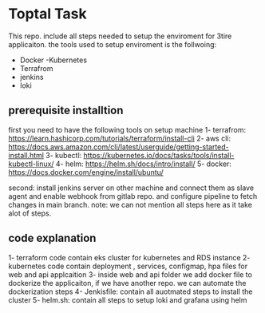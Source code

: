 # Toptal Task
This repo. include all steps needed to setup the enviroment for 3tire applicaiton. the tools used to setup enviroment is the follwoing:
- Docker 
-Kubernetes 
- Terrafrom
- jenkins 
- loki 

## prerequisite installtion 
first you need to have the following tools on setup machine 
1- terrafrom: https://learn.hashicorp.com/tutorials/terraform/install-cli
2- aws cli: https://docs.aws.amazon.com/cli/latest/userguide/getting-started-install.html
3- kubectl: https://kubernetes.io/docs/tasks/tools/install-kubectl-linux/ 
4- helm: https://helm.sh/docs/intro/install/
5- docker: https://docs.docker.com/engine/install/ubuntu/

second: install jenkins server on other machine and connect them as slave agent and enable webhook from gitlab repo. and configure pipeline to fetch changes in main branch.
note: we can not mention all steps here as it take alot of steps.

## code explanation

1- terraform code contain eks cluster for kubernetes and RDS instance 
2- kubernetes code contain deployment , services, configmap, hpa files for web and api applcaition
3- inside web and api folder we add docker file to dockerize the applicaiton, if we have another repo. we can automate the dockerization steps
4- Jenkisfile: contain all auotmated steps to install the cluster
5- helm.sh: contain all steps to setup loki and grafana using helm



